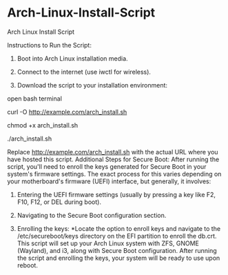 # Arch-Linux-Install-Script
Arch Linux Install Script

Instructions to Run the Script:

1. Boot into Arch Linux installation media.

2. Connect to the internet (use iwctl for wireless).

3. Download the script to your installation environment:

open bash terminal

curl -O http://example.com/arch_install.sh

chmod +x arch_install.sh

./arch_install.sh

Replace http://example.com/arch_install.sh with the actual URL where you have hosted this script.
Additional Steps for Secure Boot:
After running the script, you'll need to enroll the keys generated for Secure Boot in your system's firmware settings. The exact process for this varies depending on your motherboard's firmware (UEFI) interface, but generally, it involves:

1. Entering the UEFI firmware settings (usually by pressing a key like F2, F10, F12, or DEL during boot).

2. Navigating to the Secure Boot configuration section.

3. Enrolling the keys:
*Locate the option to enroll keys and navigate to the /etc/secureboot/keys directory on the EFI partition to enroll the db.crt.
This script will set up your Arch Linux system with ZFS, GNOME (Wayland), and i3, along with Secure Boot configuration. After running the script and enrolling the keys, your system will be ready to use upon reboot.
